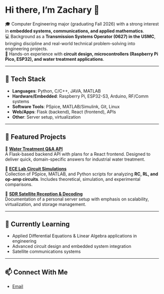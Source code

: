 # Hi there, I’m Zachary 👋  

🎓 Computer Engineering major (graduating Fall 2026) with a strong interest in **embedded systems, communications, and applied mathematics**.  
💻 Background as a **Transmission Systems Operator (0627) in the USMC**, bringing discipline and real-world technical problem-solving into engineering projects.  
🔬 Hands-on experience with **circuit design, microcontrollers (Raspberry Pi Pico, ESP32), and water treatment applications**.  

---

## 🔧 Tech Stack  
- **Languages**: Python, C/C++, JAVA, MATLAB
- **Hardware/Embedded**: Raspberry Pi, ESP32-S3, Arduino, RF/Comm systems  
- **Software Tools**: PSpice, MATLAB/Simulink, Git, Linux  
- **Web/Apps**: Flask (backend), React (frontend), APIs  
- **Other**: Server setup, virtualization
---

## 📌 Featured Projects  
🔹 [**Water Treatment Q&A API**](https://github.com/LcplAwire/water-treatment-chatbot)  
A Flask-based backend API with plans for a React frontend. Designed to deliver quick, domain-specific answers for industrial water treatment.  

🔹 [**ECE Lab Circuit Simulations**](https://github.com/LcplAwire/ece-labs)  
Collection of PSpice, MATLAB, and Python scripts for analyzing **RC, RL, and op-amp circuits**. Includes theoretical, simulation, and experimental comparisons.  

🔹 [**SDR Satellite Reception & Decoding**](https://github.com/LcplAwire/sdr-satellite-reception-&-decoding)  
Documentation of a personal server setup with emphasis on scalability, virtualization, and storage management.  

---

## 🌱 Currently Learning  
- Applied Differential Equations & Linear Algebra applications in engineering  
- Advanced circuit design and embedded system integration  
- Satellite communications systems  

---

## 📫 Connect With Me  
- [Email](mailto:zramos2000@gmail.com)  
